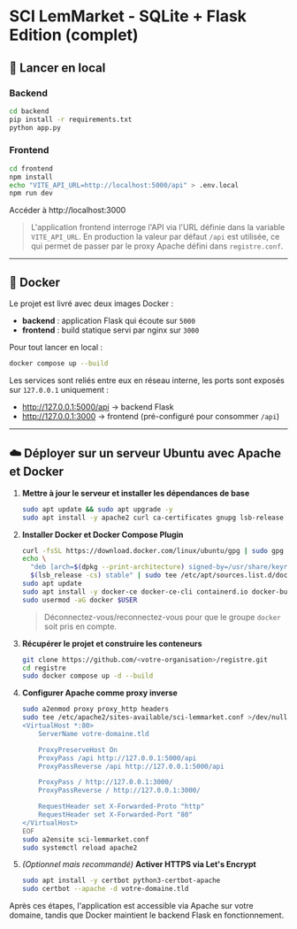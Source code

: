 # SCI LemMarket - SQLite + Flask Edition (complet)

## 🚀 Lancer en local

### Backend
```bash
cd backend
pip install -r requirements.txt
python app.py
```

### Frontend
```bash
cd frontend
npm install
echo "VITE_API_URL=http://localhost:5000/api" > .env.local
npm run dev
```
Accéder à http://localhost:3000

> L'application frontend interroge l'API via l'URL définie dans la variable `VITE_API_URL`. En production la valeur par défaut `/api` est utilisée, ce qui permet de passer par le proxy Apache défini dans `registre.conf`.

---

## 🐳 Docker

Le projet est livré avec deux images Docker :

- **backend** : application Flask qui écoute sur `5000`
- **frontend** : build statique servi par nginx sur `3000`

Pour tout lancer en local :

```bash
docker compose up --build
```

Les services sont reliés entre eux en réseau interne, les ports sont exposés sur `127.0.0.1` uniquement :

- http://127.0.0.1:5000/api → backend Flask
- http://127.0.0.1:3000 → frontend (pré-configuré pour consommer `/api`)

---

## ☁️ Déployer sur un serveur Ubuntu avec Apache et Docker

1. **Mettre à jour le serveur et installer les dépendances de base**
   ```bash
   sudo apt update && sudo apt upgrade -y
   sudo apt install -y apache2 curl ca-certificates gnupg lsb-release
   ```

2. **Installer Docker et Docker Compose Plugin**
   ```bash
   curl -fsSL https://download.docker.com/linux/ubuntu/gpg | sudo gpg --dearmor -o /usr/share/keyrings/docker.gpg
   echo \
     "deb [arch=$(dpkg --print-architecture) signed-by=/usr/share/keyrings/docker.gpg] https://download.docker.com/linux/ubuntu \
     $(lsb_release -cs) stable" | sudo tee /etc/apt/sources.list.d/docker.list > /dev/null
   sudo apt update
   sudo apt install -y docker-ce docker-ce-cli containerd.io docker-buildx-plugin docker-compose-plugin
   sudo usermod -aG docker $USER
   ```
   > Déconnectez-vous/reconnectez-vous pour que le groupe `docker` soit pris en compte.

3. **Récupérer le projet et construire les conteneurs**
   ```bash
   git clone https://github.com/<votre-organisation>/registre.git
   cd registre
   sudo docker compose up -d --build
   ```

4. **Configurer Apache comme proxy inverse**
   ```bash
   sudo a2enmod proxy proxy_http headers
   sudo tee /etc/apache2/sites-available/sci-lemmarket.conf >/dev/null <<'EOF'
   <VirtualHost *:80>
       ServerName votre-domaine.tld

       ProxyPreserveHost On
       ProxyPass /api http://127.0.0.1:5000/api
       ProxyPassReverse /api http://127.0.0.1:5000/api

       ProxyPass / http://127.0.0.1:3000/
       ProxyPassReverse / http://127.0.0.1:3000/

       RequestHeader set X-Forwarded-Proto "http"
       RequestHeader set X-Forwarded-Port "80"
   </VirtualHost>
   EOF
   sudo a2ensite sci-lemmarket.conf
   sudo systemctl reload apache2
   ```

5. *(Optionnel mais recommandé)* **Activer HTTPS via Let's Encrypt**
   ```bash
   sudo apt install -y certbot python3-certbot-apache
   sudo certbot --apache -d votre-domaine.tld
   ```

Après ces étapes, l'application est accessible via Apache sur votre domaine, tandis que Docker maintient le backend Flask en fonctionnement.
